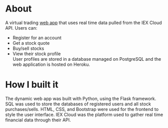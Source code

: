# About
A virtual trading [web app](https://cn23-finance.herokuapp.com/) that uses real time data pulled from the IEX Cloud API. Users can:
- Register for an account 
- Get a stock quote 
- Buy/sell stocks
- View their stock profile  
User profiles are stored in a database managed on PostgreSQL and the web application is hosted on Heroku. 
# How I built it
The dynamic web app was built with Python, using the Flask framework. SQL was used to store the databases of registered users and all stock purchases/sells. HTML, CSS, and Bootstrap were used for the frontend to style the user interface. IEX Cloud was the platform used to gather real time financial data through their API. 
